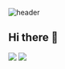 ![header](https://capsule-render.vercel.app/api?type=waving&color=auto&height=300&section=header&text=Welcome%20to-nl-OTK's%20Github&fontSize=90)
## Hi there 👋

<!--
**dhxorud/dhxorud** is a ✨ _special_ ✨ repository because its `README.md` (this file) appears on your GitHub profile.

Here are some ideas to get you started:

- 🔭 I’m currently working on ...
- 🌱 I’m currently learning ...
- 👯 I’m looking to collaborate on ...
- 🤔 I’m looking for help with ...
- 💬 Ask me about ...
- 📫 How to reach me: ...
- 😄 Pronouns: ...
- ⚡ Fun fact: ...
-->
<img src="https://img.shields.io/badge/Java-20232a.svg?style=for-the-badge&logo=java&logoColor=61DAFB" />
<img src="https://img.shields.io/badge/SPRING%20BOOT-6DB33F.svg?style=for-the-badge&logo=springboot&logoColor=6DB33F" />
